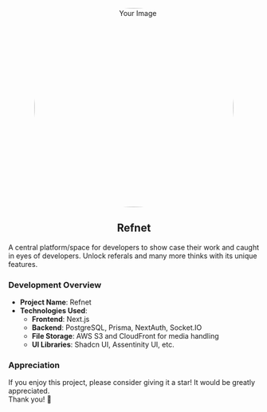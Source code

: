<p align="center">
  <img src="https://images.unsplash.com/photo-1444703686981-a3abbc4d4fe3?q=80&w=2940&auto=format&fit=crop&ixlib=rb-4.0.3&ixid=M3wxMjA3fDB8MHxwaG90by1wYWdlfHx8fGVufDB8fHx8fA%3D%3D" alt="Your Image" width="400" style="border-radius: 50%" />
</p>
 <h2 align="center">Refnet</h2>
A central platform/space for developers to show case their work and caught in eyes of developers. Unlock referals and many more thinks with its unique features.

### Development Overview

- **Project Name**: Refnet
- **Technologies Used**:
  - **Frontend**: Next.js
  - **Backend**: PostgreSQL, Prisma, NextAuth, Socket.IO
  - **File Storage**: AWS S3 and CloudFront for media handling
  - **UI Libraries**: Shadcn UI, Assentinity UI, etc.

### Appreciation

If you enjoy this project, please consider giving it a star! It would be greatly appreciated.  
Thank you! 🚀
